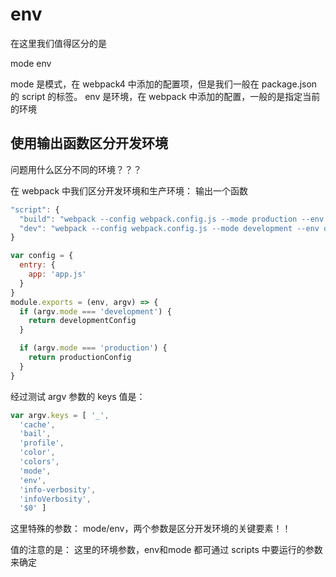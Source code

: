 # env

在这里我们值得区分的是

mode
env

mode 是模式，在 webpack4 中添加的配置项，但是我们一般在 package.json 的 script 的标签。
env 是环境，在 webpack 中添加的配置，一般的是指定当前的环境

## 使用输出函数区分开发环境

问题用什么区分不同的环境？？？

在 webpack 中我们区分开发环境和生产环境： 输出一个函数

```js
"script": {
  "build": "webpack --config webpack.config.js --mode production --env production"
  "dev": "webpack --config webpack.config.js --mode development --env development"
}
```

```js
var config = {
  entry: {
    app: 'app.js'
  }
}
module.exports = (env, argv) => {
  if (argv.mode === 'development') {
    return developmentConfig
  }

  if (argv.mode === 'production') {
    return productionConfig
  }
}
```

经过测试 argv 参数的 keys 值是：

```js
var argv.keys = [ '_',
  'cache',
  'bail',
  'profile',
  'color',
  'colors',
  'mode',
  'env',
  'info-verbosity',
  'infoVerbosity',
  '$0' ]
```

这里特殊的参数： mode/env，两个参数是区分开发环境的关键要素！！

值的注意的是： 这里的环境参数，env和mode 都可通过 scripts 中要运行的参数来确定


